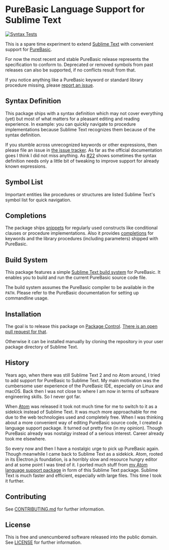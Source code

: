 # PureBasic Language Support for Sublime Text

[![Syntax Tests](https://github.com/peterthomashorn/purebasic-language-for-sublime-text/actions/workflows/main.yml/badge.svg)](https://github.com/peterthomashorn/purebasic-language-for-sublime-text/actions/workflows/main.yml)

This is a spare time experiment to extend [Sublime Text](https://www.sublimetext.com) with convenient support for [PureBasic](https://www.purebasic.com).

For now the most recent and stable PureBasic release represents the specification to conform to.
Deprecated or removed symbols from past releases can also be supported, if no conflicts result from that.

If you notice anything like a PureBasic keyword or standard library procedure missing, please [report an issue](https://github.com/peterthomashorn/purebasic-language-for-sublime-text/issues).

## Syntax Definition

This package ships with a syntax definition which may not cover everything (yet) but most of what matters for a pleasant editing and reading experience.
In example: you can quickly navigate to procedure implementations because Sublime Text recognizes them because of the syntax definition.

If you stumble across unrecognized keywords or other expressions, then please file an issue in [the issue tracker](https://github.com/peterthomashorn/purebasic-language-for-sublime-text/issues). As far as the official documentation goes I think I did not miss anything. As [#22](https://github.com/peterthomashorn/purebasic-language-for-sublime-text/issues/22) shows sometimes the syntax definition needs only a little bit of tweaking to improve support for already known expressions.

## Symbol List

Important entities like procedures or structures are listed Sublime Text's symbol list for quick navigation.

## Completions

The package ships [snippets](https://www.sublimetext.com/docs/completions.html) for regularly used constructs like conditional clauses or procedure implementations.
Also it provides [completions](https://www.sublimetext.com/docs/completions.html) for keywords and the library procedures (including parameters) shipped with PureBasic.

## Build System

This package features a simple [Sublime Text build system](https://www.sublimetext.com/docs/build_systems.html) for PureBasic.
It enables you to build and run the current PureBasic source code file.

The build system assumes the PureBasic compiler to be available in the `PATH`.
Please refer to the PureBasic documentation for setting up commandline usage.

## Installation

The goal is to release this package on [Package Control](https://packagecontrol.io). [There is an open pull request for that](https://github.com/wbond/package_control_channel/pull/8406).

Otherwise it can be installed manually by cloning the repository in your user package directory of Sublime Text.

## History

Years ago, when there was still Sublime Text 2 and no Atom around, I tried to add support for PureBasic to Sublime Text.
My main motivation was the cumbersome user experience of the PureBasic IDE, especially on Linux and macOS.
Back then I was not close to where I am now in terms of software engineering skills. So I never got far.

When [Atom](https://atom.io) was released it took not much time for me to switch to it as a sidekick instead of Sublime Text.
It was much more approachable for me due to the web technologies used and completely free.
When I was thinking about a more convenient way of editing PureBasic source code, I created a language support package.
It turned out pretty fine (in my opinion). Though PureBasic already was nostalgy instead of a serious interest.
Career already took me elsewhere.

So every now and then I have a nostalgic urge to pick up PureBasic again. Though meanwhile I came back to Sublime Text as a sidekick.
Atom, rooted in its Electron.js foundation, is a horribly slow and resource hungry editor and at some point I was tired of it.
I ported much stuff from [my Atom language support package](https://github.com/peterthomashorn/language-purebasic) in form of this Sublime Text package.
Sublime Text is much faster and efficient, especially with large files. This time I took it further.

## Contributing

See [CONTRIBUTING.md](CONTRIBUTING.md) for further information.

## License

This is free and unencumbered software released into the public domain.
See [LICENSE](LICENSE) for further information.
